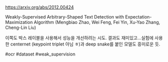 https://arxiv.org/abs/2012.00424

Weakly-Supervised Arbitrary-Shaped Text Detection with
  Expectation-Maximization Algorithm (Mengbiao Zhao, Wei Feng, Fei Yin, Xu-Yao Zhang, Cheng-Lin Liu)

이쪽도 박스 레이블을 사용해서 성능을 개선하려는 시도. 결과도 재미있고...실험에 사용한 centernet (keypoint triplet 아님 ㅎ)과 deep snake를 붙인 모델도 흥미로운 듯.

#ocr #dataset #weak_supervision